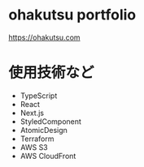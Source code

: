 # ohakutsu portfolio

https://ohakutsu.com

# 使用技術など

- TypeScript
- React
- Next.js
- StyledComponent
- AtomicDesign
- Terraform
- AWS S3
- AWS CloudFront
